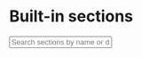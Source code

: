 # Built-in sections

<div>
  <input
    id="sections-search"
    data-registry="internal"
    class="md-input md-input--stretch"
    placeholder="Search sections by name or description"
  >
  <ol id="sections-list">
    <!-- Search results -->
  </ol>
</div>
